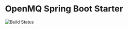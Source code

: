 # OpenMQ Spring Boot Starter
[![Build Status](https://travis-ci.org/levry/spring-imq.svg?branch=master)](https://travis-ci.org/levry/spring-imq)

